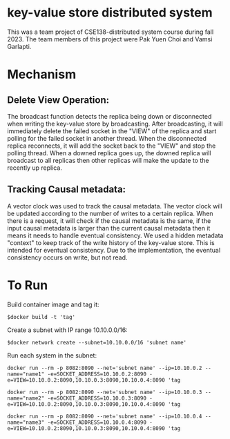 # key-value store distributed system

This was a team project of CSE138-distributed system course during fall 2023. The team members of this project were Pak Yuen Choi and Vamsi Garlapti.

# Mechanism

## Delete View Operation:

The broadcast function detects the replica being down or disconnected when writing the key-value store by broadcasting. After broadcasting, it will immediately delete the failed socket in the "VIEW" of the replica and start polling for the failed socket in another thread. When the disconnected replica reconnects, it will add the socket back to the "VIEW" and stop the polling thread. When a downed replica goes up, the downed replica will broadcast to all replicas then other replicas will make the update to the recently up replica.

## Tracking Causal metadata:

A vector clock was used to track the causal metadata. The vector clock will be updated according to the number of writes to a certain replica. When there is a request, it will check if the causal metadata is the same, if the input causal metadata is larger than the current causal metadata then it means it needs to handle eventual consistency. We used a hidden metadata "context" to keep track of the write history of the key-value store. This is intended for eventual consistency. Due to the implementation, the eventual consistency occurs on write, but not read. 

# To Run
Build container image and tag it:

```
$docker build -t 'tag' 
```

Create a subnet with IP range 10.10.0.0/16:

``` 
$docker network create --subnet=10.10.0.0/16 'subnet name' 
```

Run each system in the subnet:

```
docker run --rm -p 8082:8090 --net='subnet name' --ip=10.10.0.2 --name="name1" -e=SOCKET_ADDRESS=10.10.0.2:8090 -e=VIEW=10.10.0.2:8090,10.10.0.3:8090,10.10.0.4:8090 'tag

docker run --rm -p 8082:8090 --net='subnet name' --ip=10.10.0.3 --name="name2" -e=SOCKET_ADDRESS=10.10.0.3:8090 -e=VIEW=10.10.0.2:8090,10.10.0.3:8090,10.10.0.4:8090 'tag

docker run --rm -p 8082:8090 --net='subnet name' --ip=10.10.0.4 --name="name3" -e=SOCKET_ADDRESS=10.10.0.4:8090 -e=VIEW=10.10.0.2:8090,10.10.0.3:8090,10.10.0.4:8090 'tag
```





